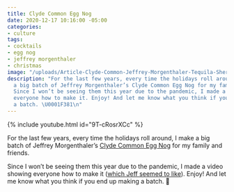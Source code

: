```yaml
---
title: Clyde Common Egg Nog
date: 2020-12-17 10:16:00 -05:00
categories:
- culture
tags:
- cocktails
- egg nog
- jeffrey morgenthaler
- christmas
image: "/uploads/Article-Clyde-Common-Jeffrey-Morgenthaler-Tequila-Sherry-Egg-Nog-Holiday-Cocktail-Recipe.jpg"
description: "For the last few years, every time the holidays roll around, I make
  a big batch of Jeffrey Morgenthaler’s Clyde Common Egg Nog for my family and friends.
  Since I won’t be seeing them this year due to the pandemic, I made a video showing
  everyone how to make it. Enjoy! And let me know what you think if you end up making
  a batch. \U0001F381\n"
---
```


{% include youtube.html id="9T-cRosrXCc" %}

For the last few years, every time the holidays roll around, I make a big batch of Jeffrey Morgenthaler’s [Clyde Common Egg Nog](https://jeffreymorgenthaler.com/clyde-common-egg-nog/) for my family and friends. 

Since I won’t be seeing them this year due to the pandemic, I made a video showing everyone how to make it ([which Jeff seemed to like](https://twitter.com/jeffmorgen/status/1339346284717645824)). Enjoy! And let me know what you think if you end up making a batch. 🎁